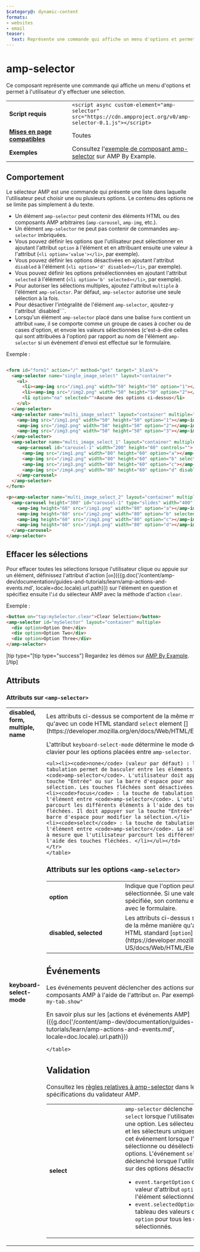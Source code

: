 ```yaml
---
$category@: dynamic-content
formats:
- websites
- email
teaser:
  text: Représente une commande qui affiche un menu d'options et permet à l'utilisateur d'y effectuer une sélection.
---
```




<!--
       Copyright 2016 The AMP HTML Authors. All Rights Reserved.

       Licensed under the Apache License, Version 2.0 (the "License");
     you may not use this file except in compliance with the License.
     You may obtain a copy of the License at

     http://www.apache.org/licenses/LICENSE-2.0

     Unless required by applicable law or agreed to in writing, software
     distributed under the License is distributed on an "AS-IS" BASIS,
     WITHOUT WARRANTIES OR CONDITIONS OF ANY KIND, either express or implied.
     See the License for the specific language governing permissions and
     limitations under the License.
-->

# amp-selector

Ce composant représente une commande qui affiche un menu d'options et permet à l'utilisateur d'y effectuer une sélection.

<table>
  <tr>
    <td class="col-fourty" width="40%"><strong>Script requis</strong></td>
    <td><code>&lt;script async custom-element="amp-selector" src="https://cdn.ampproject.org/v0/amp-selector-0.1.js">&lt;/script></code></td>
  </tr>
  <tr>
    <td class="col-fourty"><strong><a href="{{g.doc('/content/amp-dev/documentation/guides-and-tutorials/develop/style_and_layout/control_layout.md', locale=doc.locale).url.path}}">Mises en page compatibles</a></strong></td>
    <td>Toutes</td>
  </tr>
  <tr>
    <td class="col-fourty"><strong>Exemples</strong></td>
    <td>Consultez l'<a href="https://ampbyexample.com/components/amp-selector/">exemple de composant amp-selector</a> sur AMP By Example.</td>
  </tr>
</table>


## Comportement

Le sélecteur AMP est une commande qui présente une liste dans laquelle l'utilisateur peut choisir une ou plusieurs options. Le contenu des options ne se limite pas simplement à du texte.

* Un élément `amp-selector` peut contenir des éléments HTML ou des composants AMP arbitraires (`amp-carousel`, `amp-img`, etc.).
* Un élément `amp-selector` ne peut pas contenir de commandes `amp-selector` imbriquées.
* Vous pouvez définir les options que l'utilisateur peut sélectionner en ajoutant l'attribut `option` à l'élément et en attribuant ensuite une valeur à l'attribut (`<li option='value'></li>`, par exemple).
* Vous pouvez définir les options désactivées en ajoutant l'attribut `disabled` à l'élément (`<li option='d' disabled></li>`, par exemple).
* Vous pouvez définir les options présélectionnées en ajoutant l'attribut `selected` à l'élément (`<li option='b' selected></li>`, par exemple).
* Pour autoriser les sélections multiples, ajoutez l'attribut `multiple` à l'élément `amp-selector`.  Par défaut, `amp-selector` autorise une seule sélection à la fois.
* Pour désactiver l'intégralité de l'élément `amp-selector`, ajoutez-y l'attribut `disabled```.
* Lorsqu'un élément `amp-selector` placé dans une balise `form` contient un attribut `name`, il se comporte comme un groupe de cases à cocher ou de cases d'option, et envoie les valeurs sélectionnées (c'est-à-dire celles qui sont attribuées à l'option) par rapport au nom de l'élément `amp-selector` si un événement d'envoi est effectué sur le formulaire.

Exemple :

```html

<form id="form1" action="/" method="get" target="_blank">
  <amp-selector name="single_image_select" layout="container">
    <ul>
      <li><amp-img src="/img1.png" width="50" height="50" option="1"></amp-img></li>
      <li><amp-img src="/img2.png" width="50" height="50" option="2"></amp-img></li>
      <li option="na" selected="">Aucune des options ci-dessus</li>
    </ul>
  </amp-selector>
  <amp-selector name="multi_image_select" layout="container" multiple="">
    <amp-img src="/img1.png" width="50" height="50" option="1"></amp-img>
    <amp-img src="/img2.png" width="50" height="50" option="2"></amp-img>
    <amp-img src="/img3.png" width="50" height="50" option="3"></amp-img>
  </amp-selector>
  <amp-selector name="multi_image_select_1" layout="container" multiple="">
    <amp-carousel id="carousel-1" width="200" height="60" controls="">
      <amp-img src="/img1.png" width="80" height="60" option="a"></amp-img>
      <amp-img src="/img2.png" width="80" height="60" option="b" selected=""></amp-img>
      <amp-img src="/img3.png" width="80" height="60" option="c"></amp-img>
      <amp-img src="/img4.png" width="80" height="60" option="d" disabled=""></amp-img>
    </amp-carousel>
  </amp-selector>
</form>

<p><amp-selector name="multi_image_select_2" layout="container" multiple="" form="form1">
  <amp-carousel height="300" id="carousel-1" type="slides" width="400" controls="">
    <amp-img height="60" src="/img1.png" width="80" option="a"></amp-img>
    <amp-img height="60" src="/img2.png" width="80" option="b" selected=""></amp-img>
    <amp-img height="60" src="/img3.png" width="80" option="c"></amp-img>
    <amp-img height="60" src="/img4.png" width="80" option="d"></amp-img>
  </amp-carousel>
</amp-selector>
```

## Effacer les sélections

Pour effacer toutes les sélections lorsque l'utilisateur clique ou appuie sur un élément, définissez l'attribut d'action [`on`]({{g.doc('/content/amp-dev/documentation/guides-and-tutorials/learn/amp-actions-and-events.md', locale=doc.locale).url.path}}) sur l'élément en question et spécifiez ensuite l'`id` du sélecteur AMP avec la méthode d'action `clear`.

Exemple :

```html
<button on="tap:mySelector.clear">Clear Selection</button>
<amp-selector id="mySelector" layout="container" multiple>
  <div option>Option One</div>
  <div option>Option Two</div>
  <div option>Option Three</div>
</amp-selector>
```

[tip type="[tip type="success"]
Regardez les démos sur [AMP By Example](https://ampbyexample.com/components/amp-selector/).
[/tip]

## Attributs

### Attributs sur `<amp-selector>`

<table>
  <tr>
    <td width="40%"><strong>disabled, form, multiple, name</strong></td>
    <td>Les attributs ci-dessus se comportent de la même manière qu'avec un code HTML standard <code>select</code> element [](https://developer.mozilla.org/en/docs/Web/HTML/Element/select).</td>
  </tr>
  <tr>
    <td width="40%"><strong>keyboard-select-mode</strong></td>
    <td>L'attribut <code>keyboard-select-mode</code> détermine le mode de navigation au clavier pour les options placées entre <code>amp-selector</code>.

    <ul><li><code>none</code> (valeur par défaut) : la touche de tabulation permet de basculer entre les éléments placés entre <code>amp-selector</code>. L'utilisateur doit appuyer sur la touche "Entrée" ou sur la barre d'espace pour modifier la sélection. Les touches fléchées sont désactivées.</li>
    <li><code>focus</code> : la touche de tabulation active l'élément entre <code>amp-selector</code>. L'utilisateur parcourt les différents éléments à l'aide des touches fléchées. Il doit appuyer sur la touche "Entrée" ou sur la barre d'espace pour modifier la sélection.</li>
    <li><code>select</code> : la touche de tabulation active l'élément entre <code>amp-selector</code>. La sélection change à mesure que l'utilisateur parcourt les différentes options à l'aide des touches fléchées. </li></ul></td>
    </tr>
    </table>

### Attributs sur les options `<amp-selector>`

<table>
  <tr>
    <td width="40%"><strong>option</strong></td>
    <td>Indique que l'option peut être sélectionnée.  Si une valeur est spécifiée, son contenu est envoyé avec le formulaire.</td>
  </tr>
  <tr>
    <td width="40%"><strong>disabled, selected</strong></td>
    <td>Les attributs ci-dessus se comportent de la même manière qu'avec un code HTML standard [<code>option</code>] élément (https://developer.mozilla.org/en-US/docs/Web/HTML/Element/option).
    </td>
  </tr>
</table>

## Événements

Les événements peuvent déclencher des actions sur d'autres composants AMP à l'aide de l'attribut `on`.
Par exemple : `on="select: my-tab.show"`

En savoir plus sur les [actions et événements AMP]({{g.doc('/content/amp-dev/documentation/guides-and-tutorials/learn/amp-actions-and-events.md', locale=doc.locale).url.path}})

<table>
  <tr>
    <td width="40%"><strong>select</strong></td>
    <td><code>amp-selector</code> déclenche l'événement <code>select</code> lorsque l'utilisateur sélectionne une option.
        Les sélecteurs multiples et les sélecteurs uniques déclenchent cet événement lorsque l'utilisateur sélectionne ou désélectionne des options.
        L'événement <code>select</code> n'est pas déclenché lorsque l'utilisateur appuie sur des options désactivées.
        <ul>
        <li>
        <code>event.targetOption</code> contient la valeur d'attribut <code>option</code> de l'élément sélectionné.</li>
          <li>
            <code>event.selectedOptions</code>  contient un tableau des valeurs d'attribut <code>option</code> pour tous les éléments sélectionnés.
          </li>
        </ul></td>
      </tr>

    </table>

## Validation

Consultez les [règles relatives à amp-selector](https://github.com/ampproject/amphtml/blob/master/extensions/amp-selector/validator-amp-selector.protoascii) dans les spécifications du validateur AMP.
